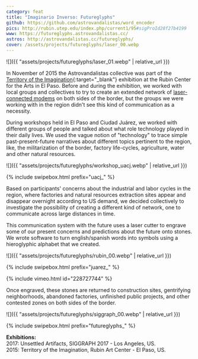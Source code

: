 ```yaml
---
category: feat
title: "Imaginario Inverso: Futureglyphs"
github: https://github.com/astrovandalistas/word_encoder
pics: http://rubin.utep.edu/index.php/current1/95#sigProId28f27b4199
www: https://futureglyphs.astrovandalistas.cc/
astros: http://astrovandalistas.cc/futureglyphs/
cover: /assets/projects/futureglyphs/laser_00.webp
---
```

![]({{ "assets/projects/futureglyphs/laser_01.webp" | relative_url }})

In November of 2015 the Astrovandalistas collective was part of the [Territory of the Imagination](http://rubin.utep.edu/index.php/past1/68){:target="_blank"} exhibition at the Rubin Center for the Arts in El Paso. Before and during the exhibition, we worked with local groups and collectives to try to create an extended network of [laser-connected modems](/laser-chat-fronterizo/) on both sides of the border, but the groups we were working with in the region didn't see this kind of communication as a necessity.

During workshops held in El Paso and Ciudad Juárez, we worked with different groups of people and talked about what role technology played in their daily lives. We used the vague notion of "technology" to trace simple past-present-future narratives about different topics pertinent to the region, like, the militarization of the border, factory life-cycles, agriculture, water and other natural resources.

![]({{ "assets/projects/futureglyphs/workshop_uacj.webp" | relative_url }})

{% include swipebox.html prefix="uacj_" %}

Based on participants' concerns about the industrial and labor cycles in the region, where factories and natural resources extraction sites appear and disappear overnight according to US demand, we decided collectively to investigate the possibility of creating a different kind of network, one to communicate across large distances in time.

This communication system with the future uses a laser cutter to engrave some of our present concerns and predictions about the future onto stones. We wrote software to turn english/spanish words into symbols using a hieroglyphic alphabet that we created.

![]({{ "assets/projects/futureglyphs/rubin_00.webp" | relative_url }})

{% include swipebox.html prefix="juarez_" %}

{% include vimeo.html id="228727744" %}

Once engraved, these stones are returned to construction sites, gentrifying neighborhoods, abandoned factories, unfinished public projects, and other contested zones on both sides of the border.

![]({{ "assets/projects/futureglyphs/siggraph_00.webp" | relative_url }})

{% include swipebox.html prefix="futureglyphs_" %}

**Exhibitions:**  
2017: Unsettled Artifacts, SIGGRAPH 2017 - Los Angeles, US.  
2015: Territory of the Imagination, Rubin Art Center - El Paso, US.
